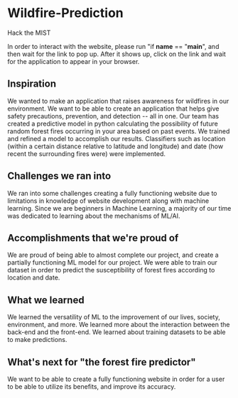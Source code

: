 # Wildfire-Prediction
Hack the MIST

In order to interact with the website, please run "if __name__ == "__main__", and then wait for the link to pop up. After it shows up, click on the link and wait for the application to appear in your browser.

## Inspiration
We wanted to make an application that raises awareness for wildfires in our environment. We want to be able to create an application that helps give safety precautions, prevention, and detection -- all in one.
Our team has created a predictive model in python calculating the possibility of future random forest fires occurring in your area based on past events. We trained and refined a model to accomplish our results. Classifiers such as location (within a certain distance relative to latitude and longitude) and date (how recent the surrounding fires were) were implemented.

## Challenges we ran into
We ran into some challenges creating a fully functioning website due to limitations in knowledge of website development along with machine learning. Since we are beginners in Machine Learning, a majority of our time was dedicated to learning about the mechanisms of ML/AI.

## Accomplishments that we're proud of
We are proud of being able to almost complete our project, and create a partially functioning ML model for our project. We were able to train our dataset in order to predict the susceptibility of forest fires according to location and date.

## What we learned
We learned the versatility of ML to the improvement of our lives, society, environment, and more. We learned more about the interaction between the back-end and the front-end. We learned about training datasets to be able to make predictions.

## What's next for "the forest fire predictor"
We want to be able to create a fully functioning website in order for a user to be able to utilize its benefits, and improve its accuracy.
